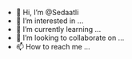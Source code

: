 - 👋 Hi, I’m @Sedaatli
- 👀 I’m interested in ...
- 🌱 I’m currently learning ...
- 💞️ I’m looking to collaborate on ...
- 📫 How to reach me ...

<!---
Sedaatli/Sedaatli is a ✨ special ✨ repository because its `README.md` (this file) appears on your GitHub profile.
You can click the Preview link to take a look at your changes.
--->
